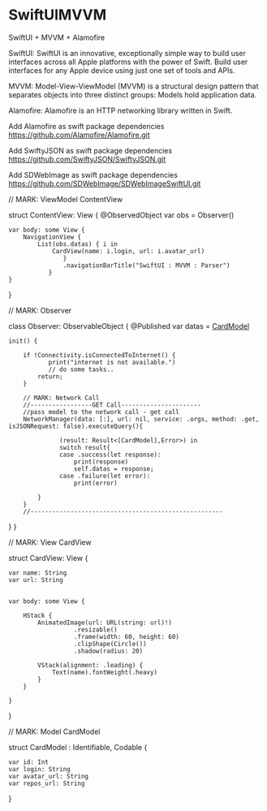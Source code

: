 # SwiftUIMVVM

SwiftUI + MVVM + Alamofire


SwiftUI: SwiftUI is an innovative, exceptionally simple way to build user interfaces across all Apple platforms with the power of Swift. Build user interfaces for any Apple device using just one set of tools and APIs.

MVVM: Model-View-ViewModel (MVVM) is a structural design pattern that separates objects into three distinct groups: Models hold application data. 

Alamofire: Alamofire is an HTTP networking library written in Swift. 

Add Alamofire as swift package dependencies
https://github.com/Alamofire/Alamofire.git

Add SwiftyJSON as swift package dependencies
https://github.com/SwiftyJSON/SwiftyJSON.git

Add SDWebImage as swift package dependencies
https://github.com/SDWebImage/SDWebImageSwiftUI.git

// MARK: ViewModel ContentView

struct ContentView: View {
    @ObservedObject var obs = Observer()
    
    var body: some View {
        NavigationView {
            List(obs.datas) { i in
                CardView(name: i.login, url: i.avatar_url)
                   }
                   .navigationBarTitle("SwiftUI : MVVM : Parser")
               }
    }
    
}



// MARK: Observer

class Observer: ObservableObject {
    @Published var datas = [CardModel]()
    
    init() {
        
        if !Connectivity.isConnectedToInternet() {
               print("internet is not available.")
               // do some tasks..
            return;
        }
        
        // MARK: Network Call
        //-----------------GET Call----------------------
        //pass model to the network call - get call
        NetworkManager(data: [:], url: nil, service: .orgs, method: .get, isJSONRequest: false).executeQuery(){

                  (result: Result<[CardModel],Error>) in
                  switch result{
                  case .success(let response):
                      print(response)
                      self.datas = response;
                  case .failure(let error):
                      print(error)
                    
            }
        }
        //-----------------------------------------------------
 }
 }
 
 
 
// MARK: View CardView

struct CardView: View {
    
    var name: String
    var url: String
    

    var body: some View {
        
        HStack {
            AnimatedImage(url: URL(string: url)!)
                      .resizable()
                      .frame(width: 60, height: 60)
                      .clipShape(Circle())
                      .shadow(radius: 20)
                      
            VStack(alignment: .leading) {
                Text(name).fontWeight(.heavy)
            }
        }
       
    }
}

 
// MARK: Model CardModel

struct CardModel : Identifiable, Codable {
    
    var id: Int
    var login: String
    var avatar_url: String
    var repos_url: String
}
 
 

